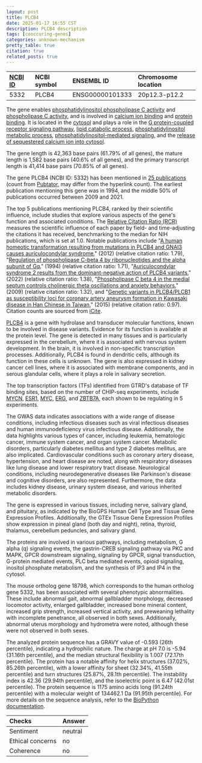 ```yaml
---
layout: post
title: PLCB4
date: 2025-01-17 16:55 CST
description: PLCB4 description
tags: [cooccuring-genes]
categories: unknown-mechanism
pretty_table: true
citation: true
related_posts: true
---
```




| [NCBI ID](https://www.ncbi.nlm.nih.gov/gene/5332) | NCBI symbol | ENSEMBL ID | Chromosome location |
| :-------- | :------- | :-------- | :------- |
| 5332  | PLCB4 | ENSG00000101333 | 20p12.3-p12.2 |



The gene enables [phosphatidylinositol phospholipase C activity](https://amigo.geneontology.org/amigo/term/GO:0004435) and [phospholipase C activity](https://amigo.geneontology.org/amigo/term/GO:0004629), and is involved in [calcium ion binding](https://amigo.geneontology.org/amigo/term/GO:0005509) and [protein binding](https://amigo.geneontology.org/amigo/term/GO:0005515). It is located in the [cytosol](https://amigo.geneontology.org/amigo/term/GO:0005829) and plays a role in the [G protein-coupled receptor signaling pathway](https://amigo.geneontology.org/amigo/term/GO:0007186), [lipid catabolic process](https://amigo.geneontology.org/amigo/term/GO:0016042), [phosphatidylinositol metabolic process](https://amigo.geneontology.org/amigo/term/GO:0046488), [phosphatidylinositol-mediated signaling](https://amigo.geneontology.org/amigo/term/GO:0048015), and the [release of sequestered calcium ion into cytosol](https://amigo.geneontology.org/amigo/term/GO:0051209).


The gene length is 42,363 base pairs (61.79% of all genes), the mature length is 1,582 base pairs (40.6% of all genes), and the primary transcript length is 41,414 base pairs (70.85% of all genes).


The gene PLCB4 (NCBI ID: 5332) has been mentioned in [25 publications](https://pubmed.ncbi.nlm.nih.gov/?term=%22PLCB4%22) (count from [Pubtator](https://academic.oup.com/nar/article/47/W1/W587/5494727), may differ from the hyperlink count). The earliest publication mentioning this gene was in 1994, and the middle 50% of publications occurred between 2009 and 2021.


The top 5 publications mentioning PLCB4, ranked by their scientific influence, include studies that explore various aspects of the gene's function and associated conditions. The [Relative Citation Ratio (RCR)](https://journals.plos.org/plosbiology/article?id=10.1371/journal.pbio.1002541) measures the scientific influence of each paper by field- and time-adjusting the citations it has received, benchmarking to the median for NIH publications, which is set at 1.0. Notable publications include "[A human homeotic transformation resulting from mutations in PLCB4 and GNAI3 causes auriculocondylar syndrome.](https://pubmed.ncbi.nlm.nih.gov/22560091)" (2012) (relative citation ratio: 1.79), "[Regulation of phospholipase C-beta 4 by ribonucleotides and the alpha subunit of Gq.](https://pubmed.ncbi.nlm.nih.gov/7929227)" (1994) (relative citation ratio: 1.71), "[Auriculocondylar syndrome 2 results from the dominant-negative action of PLCB4 variants.](https://pubmed.ncbi.nlm.nih.gov/35284927)" (2022) (relative citation ratio: 1.38), "[Phospholipase C beta 4 in the medial septum controls cholinergic theta oscillations and anxiety behaviors.](https://pubmed.ncbi.nlm.nih.gov/20007462)" (2009) (relative citation ratio: 1.32), and "[Genetic variants in PLCB4/PLCB1 as susceptibility loci for coronary artery aneurysm formation in Kawasaki disease in Han Chinese in Taiwan.](https://pubmed.ncbi.nlm.nih.gov/26434682)" (2015) (relative citation ratio: 0.97). Citation counts are sourced from [iCite](https://icite.od.nih.gov).


[PLCB4](https://www.proteinatlas.org/ENSG00000101333-PLCB4) is a gene with hydrolase and transducer molecular functions, known to be involved in disease variants. Evidence for its function is available at the protein level. The gene is detected in many tissues and is particularly expressed in the cerebellum, where it is associated with nervous system development. In the brain, it is involved in non-specific transcription processes. Additionally, PLCB4 is found in dendritic cells, although its function in these cells is unknown. The gene is also expressed in kidney cancer cell lines, where it is associated with membrane components, and in serous glandular cells, where it plays a role in salivary secretion.


The top transcription factors (TFs) identified from GTRD's database of TF binding sites, based on the number of CHIP-seq experiments, include [MYCN](https://www.ncbi.nlm.nih.gov/gene/4613), [ESR1](https://www.ncbi.nlm.nih.gov/gene/2099), [MYC](https://www.ncbi.nlm.nih.gov/gene/4609), [ERG](https://www.ncbi.nlm.nih.gov/gene/2078), and [ZBTB7A](https://www.ncbi.nlm.nih.gov/gene/51341), each shown to be regulating in 5 experiments.



The GWAS data indicates associations with a wide range of disease conditions, including infectious diseases such as viral infectious diseases and human immunodeficiency virus infectious disease. Additionally, the data highlights various types of cancer, including leukemia, hematologic cancer, immune system cancer, and organ system cancer. Metabolic disorders, particularly diabetes mellitus and type 2 diabetes mellitus, are also implicated. Cardiovascular conditions such as coronary artery disease, hypertension, and heart disease are noted, along with respiratory diseases like lung disease and lower respiratory tract disease. Neurological conditions, including neurodegenerative diseases like Parkinson's disease and cognitive disorders, are also represented. Furthermore, the data includes kidney disease, urinary system disease, and various inherited metabolic disorders.



The gene is expressed in various tissues, including nerve, salivary gland, and pituitary, as indicated by the BioGPS Human Cell Type and Tissue Gene Expression Profiles. Additionally, the GTEx Tissue Gene Expression Profiles show expression in pineal gland (both day and night), retina, thyroid, thalamus, cerebellum peduncles, and salivary gland.


The proteins are involved in various pathways, including metabolism, G alpha (q) signaling events, the gastrin-CREB signaling pathway via PKC and MAPK, GPCR downstream signaling, signaling by GPCR, signal transduction, G-protein mediated events, PLC beta mediated events, opioid signaling, inositol phosphate metabolism, and the synthesis of IP3 and IP4 in the cytosol.


The mouse ortholog gene 18798, which corresponds to the human ortholog gene 5332, has been associated with several phenotypic abnormalities. These include abnormal gait, abnormal gallbladder morphology, decreased locomotor activity, enlarged gallbladder, increased bone mineral content, increased grip strength, increased vertical activity, and preweaning lethality with incomplete penetrance, all observed in both sexes. Additionally, abnormal uterus morphology and hydrometra were noted, although these were not observed in both sexes.


The analyzed protein sequence has a GRAVY value of -0.593 (26th percentile), indicating a hydrophilic nature. The charge at pH 7.0 is -5.94 (31.16th percentile), and the median structural flexibility is 1.007 (72.17th percentile). The protein has a notable affinity for helix structures (37.02%, 85.26th percentile), with a lower affinity for sheet (32.34%, 41.55th percentile) and turn structures (25.87%, 28.1th percentile). The instability index is 42.36 (29.94th percentile), and the isoelectric point is 6.47 (42.01st percentile). The protein sequence is 1175 amino acids long (91.24th percentile) with a molecular weight of 134462.1 Da (91.95th percentile). For more details on the sequence analysis, refer to the [BioPython documentation](https://biopython.org/docs/1.75/api/Bio.SeqUtils.ProtParam.html).





| Checks    | Answer |
| :-------- | :------- |
| Sentiment  | neutral   |
| Ethical concerns | no     |
| Coherence    | no    |